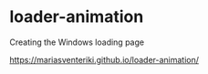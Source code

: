 # loader-animation

Creating the Windows loading page

https://mariasventeriki.github.io/loader-animation/
